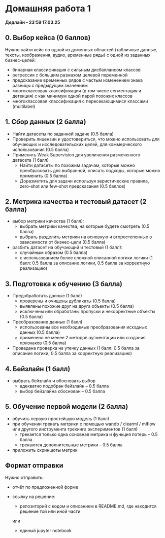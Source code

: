# Домашняя работа 1

**Дедлайн – 23:59 17.03.25**

## 0. Выбор кейса (0 баллов)
Нужно найти кейс по одной из доменных областей (табличные данные, тексты, изображения, аудио, временные ряды) с одной из заданных бизнес-целей:
- бинарная классификация с сильным дисбаллансом классов
- регрессия с большим размахом целевой переменной
- предсказание временных рядов с частым изменением знака разницы с предыдущим значением
- многоклассовая классификация (в том числе сегментация и детекция) с как минимум одной парой похожих классов
- многоклассовая классификация с пересекающимися классами (multilabel) 

## 1. Сбор данных (2 балла)

- Найти датасеты по заданной задаче (0.5 балла)
- Проверить лицензии и удостовериться, что можно использовать для обучающих и исследовательских целей, для коммерческого использования (0.5 балла)
- Применить Weak Supervision для увеличения размеченного датасета (1 балл)
    - Найти датасеты по похожим задачам, которые можно преобразовать для выбранной, описать подходы, которые можно применить (0.5 балла)
    - Доразметить для задачи используя эвристические правила, zero-shot или few-shot предсказания  (0.5 баллов)

## 2. Метрика качества и тестовый датасет  (2 балла)

- выбор метрики качества (1 балл): 
    - выбрать метрики качества, на которые будете смотреть (0.5 балла)
    - выбрать разделить метрики на основную и второстепенные в зависимости от бизнес-цели (0.5 балла)
- разбить датасет на обучающий и тестовый (1 балл):
    - случайным образом (0.5 балла)
    - с использованием более сложной описанной логики логики (1 балл: 0.5 балла за описание логики, 0.5 балла за корректную реализацию)

## 3. Подготовка к обучению  (3 балла)

- Предобработать данные (1 балл)
    - проверены и очищены дубликаты (0.5 балла)
    - выявлены похожие друг на друга объекты (0.5 балла)
    - исключены или обработаны пропуски и некорректные объекты  (0.5 балла)
- Преобразование данных (1 балл)
    - использованы все необходимые преобразования исходных данных (0.5 балла)
    - применено не менее 2 методов аугментации или создания признаков (0.5 балла)
- Проведена проверка на утечку данных (1 балл: 0.5 балла за описание логики, 0.5 балла за корректную реализацию)


## 4. Бейзлайн  (1 балл)

- выбрать бейзлайн и обосновать выбор
    - адекватно подобран бейзлайн – 0.5 балла
    - выбор бейзлайна обоснован – 0.5 балла

## 5. Обучение первой модели (2 балла)

- обучить первую простейшую модель (1 балл)
- при обучении трекать метрики с помощью wandb / clearml / mlflow или другого инструмента трекинга экспериментов (1 балл)
    - трекается только одна основная метрика и функция потерь – 0.5 балла
    - трекаются дополнительные метрики – 0.5 балла
- приложить скриншоты метрик


## Формат отправки

Нужно отправить:
- отчёт по предложенной форме 
- ссылку на решение:
    - репозиторий с кодом и описанием в README.md, где находится решение той или иной части
    
    или
    
    - единый jupyter notebook 